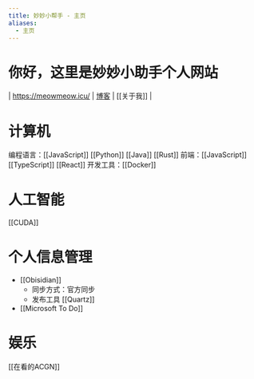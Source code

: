 ```yaml
---
title: 妙妙小帮手 - 主页
aliases:
  - 主页
---
```


# 你好，这里是妙妙小助手个人网站
| https://meowmeow.icu/ | [博客](/博客/index) | [[关于我]] | 


# 计算机

编程语言：[[JavaScript]] [[Python]] [[Java]] [[Rust]]
前端：[[JavaScript]] [[TypeScript]] [[React]]
开发工具：[[Docker]]
# 人工智能
[[CUDA]]
# 个人信息管理
- [[Obisidian]]
	- 同步方式：官方同步
	- 发布工具 [[Quartz]]
- [[Microsoft To Do]]
# 娱乐
[[在看的ACGN]]